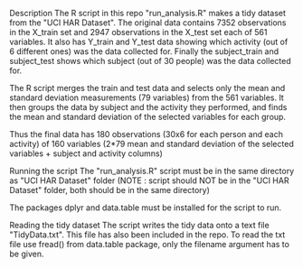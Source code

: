 Description
The R script in this repo "run_analysis.R" makes a tidy dataset from the "UCI HAR Dataset". The original data contains 7352 observations in the X_train set and 2947 observations in the X_test set each of 561 variables. It also has Y_train and Y_test data showing which activity (out of 6 different ones) was the data collected for. Finally the subject_train and subject_test shows which subject (out of 30 people) was the data collected for.

The R script merges the train and test data and selects only the mean and standard deviation measurements (79 variables) from the 561 variables. It then groups the data by subject and the activity they performed, and finds the mean and standard deviation of the selected variables for each group.

Thus the final data has 180 observations (30x6 for each person and each activity) of 160 variables (2*79 mean and standard deviation of the selected variables + subject and activity columns)

Running the script
The "run_analysis.R" script must be in the same directory as "UCI HAR Dataset" folder (NOTE : script should NOT be in the "UCI HAR Dataset" folder, both should be in the same directory)

The packages dplyr and data.table must be installed for the script to run.

Reading the tidy dataset
The script writes the tidy data onto a text file "TidyData.txt". This file has also been included in the repo. To read the txt file use fread() from data.table package, only the filename argument has to be given.
